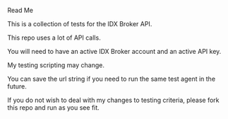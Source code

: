 Read Me

This is a collection of tests for the IDX Broker API.

This repo uses a lot of API calls.

You will need to have an active IDX Broker account and an active API key.

My testing scripting may change.

You can save the url string if you need to run the same test agent in the future.

If you do not wish to deal with my changes to testing criteria, please fork this repo and run as you see fit.
